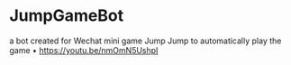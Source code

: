 # JumpGameBot
a bot created for Wechat mini game Jump Jump to automatically play the game
•	https://youtu.be/nmOmN5UshpI
